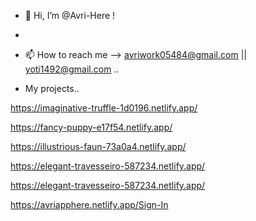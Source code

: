 - 👋 Hi, I’m @Avri-Here !
- 
- 📫 How to reach me    -->     avriwork05484@gmail.com || yoti1492@gmail.com ..

- My projects.. 
<!---
Avri-Here/Avri-Here is a ✨ special ✨ repository because its `README.md` (this file) appears on your GitHub profile.
You can click the Preview link to take a look at your changes.
--->
https://imaginative-truffle-1d0196.netlify.app/

<!---
Avri-Here/Avri-Here is a ✨ special ✨ repository because its `README.md` (this file) appears on your GitHub profile.
You can click the Preview link to take a look at your changes.
--->

https://fancy-puppy-e17f54.netlify.app/

<!---
Avri-Here/Avri-Here is a ✨ special ✨ repository because its `README.md` (this file) appears on your GitHub profile.
You can click the Preview link to take a look at your changes.
--->
https://illustrious-faun-73a0a4.netlify.app/

<!---
Avri-Here/Avri-Here is a ✨ special ✨ repository because its `README.md` (this file) appears on your GitHub profile.
You can click the Preview link to take a look at your changes.
--->
https://elegant-travesseiro-587234.netlify.app/
<!---
Avri-Here/Avri-Here is a ✨ special ✨ repository because its `README.md` (this file) appears on your GitHub profile.
You can click the Preview link to take a look at your changes.
--->
https://elegant-travesseiro-587234.netlify.app/
<!---
Avri-Here/Avri-Here is a ✨ special ✨ repository because its `README.md` (this file) appears on your GitHub profile.
You can click the Preview link to take a look at your changes.
--->

https://avriapphere.netlify.app/Sign-In
